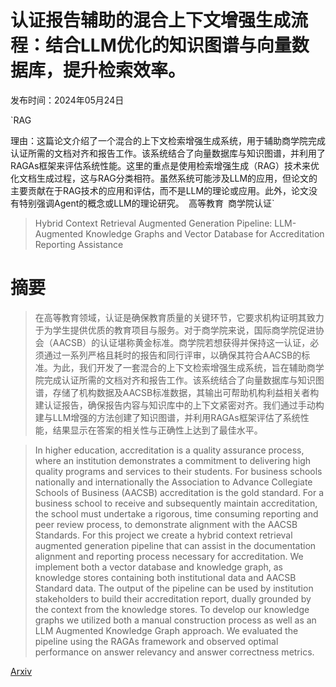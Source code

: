 # 认证报告辅助的混合上下文增强生成流程：结合LLM优化的知识图谱与向量数据库，提升检索效率。

发布时间：2024年05月24日

`RAG

理由：这篇论文介绍了一个混合的上下文检索增强生成系统，用于辅助商学院完成认证所需的文档对齐和报告工作。该系统结合了向量数据库与知识图谱，并利用了RAGAs框架来评估系统性能。这里的重点是使用检索增强生成（RAG）技术来优化文档生成过程，这与RAG分类相符。虽然系统可能涉及LLM的应用，但论文的主要贡献在于RAG技术的应用和评估，而不是LLM的理论或应用。此外，论文没有特别强调Agent的概念或LLM的理论研究。` `高等教育` `商学院认证`

> Hybrid Context Retrieval Augmented Generation Pipeline: LLM-Augmented Knowledge Graphs and Vector Database for Accreditation Reporting Assistance

# 摘要

> 在高等教育领域，认证是确保教育质量的关键环节，它要求机构证明其致力于为学生提供优质的教育项目与服务。对于商学院来说，国际商学院促进协会（AACSB）的认证堪称黄金标准。商学院若想获得并保持这一认证，必须通过一系列严格且耗时的报告和同行评审，以确保其符合AACSB的标准。为此，我们开发了一套混合的上下文检索增强生成系统，旨在辅助商学院完成认证所需的文档对齐和报告工作。该系统结合了向量数据库与知识图谱，存储了机构数据及AACSB标准数据，其输出可帮助机构利益相关者构建认证报告，确保报告内容与知识库中的上下文紧密对齐。我们通过手动构建与LLM增强的方法创建了知识图谱，并利用RAGAs框架评估了系统性能，结果显示在答案的相关性与正确性上达到了最佳水平。

> In higher education, accreditation is a quality assurance process, where an institution demonstrates a commitment to delivering high quality programs and services to their students. For business schools nationally and internationally the Association to Advance Collegiate Schools of Business (AACSB) accreditation is the gold standard. For a business school to receive and subsequently maintain accreditation, the school must undertake a rigorous, time consuming reporting and peer review process, to demonstrate alignment with the AACSB Standards. For this project we create a hybrid context retrieval augmented generation pipeline that can assist in the documentation alignment and reporting process necessary for accreditation. We implement both a vector database and knowledge graph, as knowledge stores containing both institutional data and AACSB Standard data. The output of the pipeline can be used by institution stakeholders to build their accreditation report, dually grounded by the context from the knowledge stores. To develop our knowledge graphs we utilized both a manual construction process as well as an LLM Augmented Knowledge Graph approach. We evaluated the pipeline using the RAGAs framework and observed optimal performance on answer relevancy and answer correctness metrics.

[Arxiv](https://arxiv.org/abs/2405.15436)